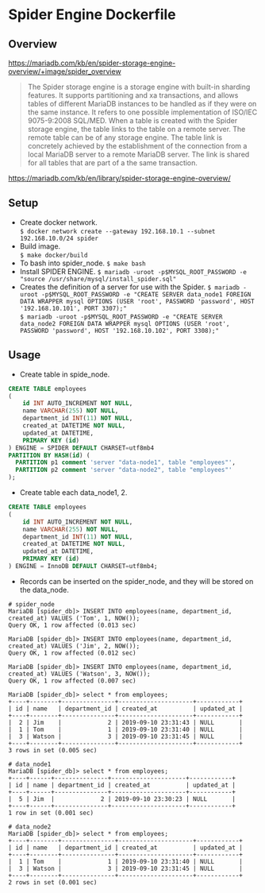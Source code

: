 # Spider Engine Dockerfile

## Overview

https://mariadb.com/kb/en/spider-storage-engine-overview/+image/spider_overview

> The Spider storage engine is a storage engine with built-in sharding features. It supports partitioning and xa transactions, and allows tables of different MariaDB instances to be handled as if they were on the same instance. It refers to one possible implementation of ISO/IEC 9075-9:2008 SQL/MED.
> When a table is created with the Spider storage engine, the table links to the table on a remote server. The remote table can be of any storage engine. The table link is concretely achieved by the establishment of the connection from a local MariaDB server to a remote MariaDB server. The link is shared for all tables that are part of a the same transaction.

https://mariadb.com/kb/en/library/spider-storage-engine-overview/

## Setup

- Create docker network.  
  `$ docker network create --gateway 192.168.10.1 --subnet 192.168.10.0/24 spider`
- Build image.  
  `$ make docker/build`
- To bash into spider_node.
  `$ make bash`
- Install SPIDER ENGINE.
  `$ mariadb -uroot -p$MYSQL_ROOT_PASSWORD -e "source /usr/share/mysql/install_spider.sql"`
- Creates the definition of a server for use with the Spider.
  `$ mariadb -uroot -p$MYSQL_ROOT_PASSWORD -e "CREATE SERVER data_node1 FOREIGN DATA WRAPPER mysql OPTIONS (USER 'root', PASSWORD 'password', HOST '192.168.10.101', PORT 3307);"`  
  `$ mariadb -uroot -p$MYSQL_ROOT_PASSWORD -e "CREATE SERVER data_node2 FOREIGN DATA WRAPPER mysql OPTIONS (USER 'root', PASSWORD 'password', HOST '192.168.10.102', PORT 3308);"`

## Usage

- Create table in spide_node.
```sql
CREATE TABLE employees
(
    id INT AUTO_INCREMENT NOT NULL,
    name VARCHAR(255) NOT NULL,
    department_id INT(11) NOT NULL,
    created_at DATETIME NOT NULL,
    updated_at DATETIME,
    PRIMARY KEY (id)
) ENGINE = SPIDER DEFAULT CHARSET=utf8mb4
PARTITION BY HASH(id) (
  PARTITION p1 comment 'server "data-node1", table "employees"',
  PARTITION p2 comment 'server "data-node2", table "employees"'
);
```

- Create table each data_node1, 2.

```sql
CREATE TABLE employees
(
    id INT AUTO_INCREMENT NOT NULL,
    name VARCHAR(255) NOT NULL,
    department_id INT(11) NOT NULL,
    created_at DATETIME NOT NULL,
    updated_at DATETIME,
    PRIMARY KEY (id)
) ENGINE = InnoDB DEFAULT CHARSET=utf8mb4;
```

- Records can be inserted on the spider_node, and they will be stored on the data_node.

```
# spider_node
MariaDB [spider_db]> INSERT INTO employees(name, department_id, created_at) VALUES ('Tom', 1, NOW());
Query OK, 1 row affected (0.013 sec)

MariaDB [spider_db]> INSERT INTO employees(name, department_id, created_at) VALUES ('Jim', 2, NOW());
Query OK, 1 row affected (0.012 sec)

MariaDB [spider_db]> INSERT INTO employees(name, department_id, created_at) VALUES ('Watson', 3, NOW());
Query OK, 1 row affected (0.007 sec)

MariaDB [spider_db]> select * from employees;
+----+--------+---------------+---------------------+------------+
| id | name   | department_id | created_at          | updated_at |
+----+--------+---------------+---------------------+------------+
|  2 | Jim    |             2 | 2019-09-10 23:31:43 | NULL       |
|  1 | Tom    |             1 | 2019-09-10 23:31:40 | NULL       |
|  3 | Watson |             3 | 2019-09-10 23:31:45 | NULL       |
+----+--------+---------------+---------------------+------------+
3 rows in set (0.005 sec)

# data_node1
MariaDB [spider_db]> select * from employees;
+----+------+---------------+---------------------+------------+
| id | name | department_id | created_at          | updated_at |
+----+------+---------------+---------------------+------------+
|  5 | Jim  |             2 | 2019-09-10 23:30:23 | NULL       |
+----+------+---------------+---------------------+------------+
1 row in set (0.001 sec)

# data_node2
MariaDB [spider_db]> select * from employees;
+----+--------+---------------+---------------------+------------+
| id | name   | department_id | created_at          | updated_at |
+----+--------+---------------+---------------------+------------+
|  1 | Tom    |             1 | 2019-09-10 23:31:40 | NULL       |
|  3 | Watson |             3 | 2019-09-10 23:31:45 | NULL       |
+----+--------+---------------+---------------------+------------+
2 rows in set (0.001 sec)
```
